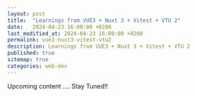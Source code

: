 ```yaml
---
layout: post
title:  "Learnings from VUE3 + Nuxt 3 + Vitest + VTU 2"
date:   2024-04-23 16:00:00 +0200
last_modified_at: 2024-04-23 16:00:00 +0200
permalink: vue3-nuxt3-vitest-vtu2
description: Learnings from VUE3 + Nuxt 3 + Vitest + VTU 2
published: true
sitemap: true
categories: web-dev  
---
```


Upcoming content .... Stay Tuned!!
